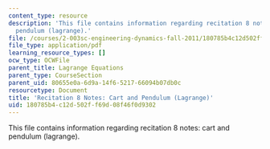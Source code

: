 ```yaml
---
content_type: resource
description: 'This file contains information regarding recitation 8 notes: cart and
  pendulum (lagrange).'
file: /courses/2-003sc-engineering-dynamics-fall-2011/180785b4c12d502ff69d08f46f0d9302_MIT2_003SCF11_rec8notes1.pdf
file_type: application/pdf
learning_resource_types: []
ocw_type: OCWFile
parent_title: Lagrange Equations
parent_type: CourseSection
parent_uid: 80655e0a-6d9a-14f6-5217-66094b07db0c
resourcetype: Document
title: 'Recitation 8 Notes: Cart and Pendulum (Lagrange)'
uid: 180785b4-c12d-502f-f69d-08f46f0d9302
---
```

This file contains information regarding recitation 8 notes: cart and pendulum (lagrange).

